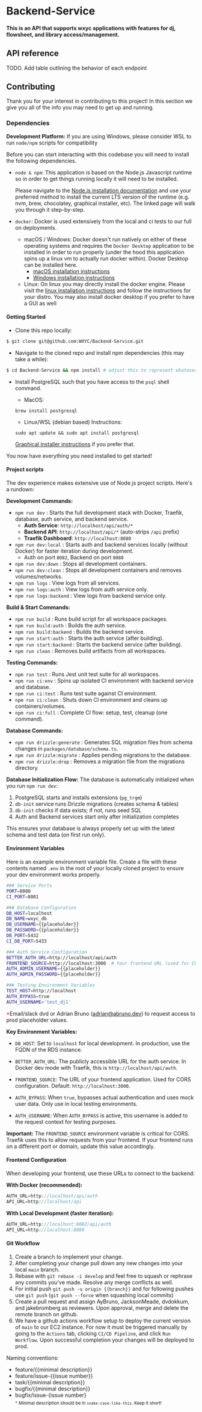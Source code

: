 # Backend-Service

#### This is an API that supports wxyc applications with features for dj, flowsheet, and library access/management.

## API reference

TODO. Add table outlining the behavior of each endpoint

## Contributing

Thank you for your interest in contributing to this project! In this section we give you all of the info you may need to get up and running.

### Dependencies

**Development Platform:** If you are using Windows, please consider WSL to run `node/npm` scripts for compatibility

Before you can start interacting with this codebase you will need to install the following dependencies.

- `node & npm`:
  This application is based on the Node.js Javascript runtime so in order to get things running locally it will need to be installed.

  Please navigate to the [Node.js installation documentation](https://nodejs.org/en/download/package-manager) and use your preferred method to install the current LTS version of the runtime (e.g. nvm, brew, chocolatey, graphical installer, etc). The linked page will walk you through it step-by-step.

- `docker`: Docker is used extensively from the local and ci tests to our full on deployments.
  - macOS / Windows: Docker doesn't run natively on either of these operating systems and requires the `Docker Desktop` application to be installed in order to run properly (under the hood this application spins up a linux vm to actually run docker within). Docker Desktop can be installed here.
    - [macOS installation instructions](https://docs.docker.com/desktop/setup/install/mac-install/)
    - [Windows installation instructions](https://docs.docker.com/desktop/setup/install/windows-install/)
  - Linux: On linux you may directly install the docker engine. Please visit the [linux installation instructions](https://docs.docker.com/engine/install/) and follow the instructions for your distro. You may also install docker desktop if you prefer to have a GUI as well

#### Getting Started

- Clone this repo locally:

```bash
$ git clone git@github.com:WXYC/Backend-Service.git
```

- Navigate to the cloned repo and install npm dependencies (this may take a while):

```bash
$ cd Backend-Service && npm install # adjust this to represent whatever directory you've cloned the repo into
```

- Install PostgreSQL such that you have access to the `psql` shell command.

  - MacOS:

  ```
  brew install postgresql
  ```

  - Linux/WSL (debian based) Instructions:

  ```
  sudo apt update && sudo apt install postgresql
  ```

  [Graphical installer instructions](https://www.postgresql.org/download/) if you prefer that.

You now have everything you need installed to get started!

#### Project scripts

The dev experience makes extensive use of Node.js project scripts. Here's a rundown:

**Development Commands:**
- `npm run dev` : Starts the full development stack with Docker, Traefik, database, auth service, and backend service.
  - **Auth Service**: `http://localhost/api/auth/*`
  - **Backend API**: `http://localhost/api/*` (auto-strips `/api` prefix)
  - **Traefik Dashboard**: `http://localhost:8080`
- `npm run dev:local` : Starts auth and backend services locally (without Docker) for faster iteration during development.
  - Auth on port `8082`, Backend on port `8080`
- `npm run dev:down` : Stops all development containers.
- `npm run dev:clean` : Stops all development containers and removes volumes/networks.
- `npm run logs` : View logs from all services.
- `npm run logs:auth` : View logs from auth service only.
- `npm run logs:backend` : View logs from backend service only.

**Build & Start Commands:**
- `npm run build` : Runs build script for all workspace packages.
- `npm run build:auth` : Builds the auth service.
- `npm run build:backend` : Builds the backend service.
- `npm run start:auth` : Starts the auth service (after building).
- `npm run start:backend` : Starts the backend service (after building).
- `npm run clean` : Removes build artifacts from all workspaces.

**Testing Commands:**
- `npm run test` : Runs Jest unit test suite for all workspaces.
- `npm run ci:env` : Spins up isolated CI environment with backend service and database.
- `npm run ci:test` : Runs test suite against CI environment.
- `npm run ci:clean` : Shuts down CI environment and cleans up containers/volumes.
- `npm run ci:full` : Complete CI flow: setup, test, cleanup (one command).

**Database Commands:**
- `npm run drizzle:generate` : Generates SQL migration files from schema changes in `packages/database/schema.ts`.
- `npm run drizzle:migrate` : Applies pending migrations to the database.
- `npm run drizzle:drop` : Removes a migration file from the migrations directory.

**Database Initialization Flow:**
The database is automatically initialized when you run `npm run dev`:
1. PostgreSQL starts and installs extensions (`pg_trgm`)
2. `db-init` service runs Drizzle migrations (creates schema & tables)
3. `db-init` checks if data exists; if not, runs seed SQL
4. Auth and Backend services start only after initialization completes

This ensures your database is always properly set up with the latest schema and test data (on first run only).

#### Environment Variables

Here is an example environment variable file. Create a file with these contents named `.env` in the root of your locally cloned project to ensure your dev environment works properly.

```bash
### Service Ports
PORT=8080
CI_PORT=8081

### Database Configuration
DB_HOST=localhost
DB_NAME=wxyc_db
DB_USERNAME={{placeholder}}
DB_PASSWORD={{placeholder}}
DB_PORT=5432
CI_DB_PORT=5433

### Auth Service Configuration
BETTER_AUTH_URL=http://localhost/api/auth
FRONTEND_SOURCE=http://localhost:3000  # Your frontend URL (used for CORS)
AUTH_ADMIN_USERNAME={{placeholder}}
AUTH_ADMIN_PASSWORD={{placeholder}}

### Testing Environment Variables
TEST_HOST=http://localhost
AUTH_BYPASS=true
AUTH_USERNAME='test_dj1'
```

<span style="color:crimson">\*</span>Email/slack dvd or Adrian Bruno (adrian@abruno.dev) to request access to prod placeholder values.

**Key Environment Variables:**

- `DB_HOST`: Set to `localhost` for local development. In production, use the FQDN of the RDS instance.

- `BETTER_AUTH_URL`: The publicly accessible URL for the auth service. In Docker dev mode with Traefik, this is `http://localhost/api/auth`.

- `FRONTEND_SOURCE`: The URL of your frontend application. Used for CORS configuration. Default: `http://localhost:3000`.

- `AUTH_BYPASS`: When `true`, bypasses actual authentication and uses mock user data. Only use in local testing environments.

- `AUTH_USERNAME`: When `AUTH_BYPASS` is active, this username is added to the request context for testing purposes.

**Important:** The `FRONTEND_SOURCE` environment variable is critical for CORS. Traefik uses this to allow requests from your frontend. If your frontend runs on a different port or domain, update this value accordingly.

#### Frontend Configuration

When developing your frontend, use these URLs to connect to the backend:

**With Docker (recommended):**
```javascript
AUTH_URL=http://localhost/api/auth
API_URL=http://localhost/api
```

**With Local Development (faster iteration):**
```javascript
AUTH_URL=http://localhost:8082/api/auth
API_URL=http://localhost:8080
```

#### Git Workflow

1. Create a branch to implement your change.
2. After completing your change pull down any new changes into your local `main` branch.
3. Rebase with `git rebase -i develop` and feel free to squash or rephrase any commits you've made. Resolve any merge conflicts as well.
4. For initial push `git push -u origin {{branch}}` and for following pushes use `git push` (`git push --force` when squashing local commits)
5. Create a pull request and assign AyBruno, JacksonMeade, dvdokkum, and jakebromberg as reviewers. Upon approval, merge and delete the remote branch on github.
6. We have a github actions workflow setup to deploy the current version of `main` to our EC2 instance. For now it must be triggered manually by going to the `Actions` tab, clicking `CI/CD Pipeline`, and click `Run Workflow`. Upon successful completion your changes will be deployed to prod.

Naming conventions:

- feature/{{minimal description}}
- feature/issue-{{issue number}}
- task/{{minimal description}}
- bugfix/{{minimal description}}
- bugfix/issue-{issue number} <br>
  <sub><span style="color:crimson">\*</span> Minimal description should be in `snake-case-like-this`. Keep it short!</sub>
